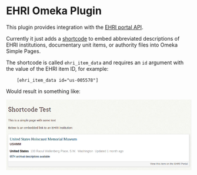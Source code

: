 EHRI Omeka Plugin
=================

This plugin provides integration with the [EHRI portal API](https://portal.ehri-project.eu/api).

Currently it just adds a [shortcode](https://omeka.org/codex/Shortcodes) to embed abbreviated descriptions
of EHRI institutions, documentary unit items, or authority files into Omeka Simple Pages.

The shortcode is called `ehri_item_data` and requires an `id` argument with the value of the EHRI item ID, for
example:

```
    [ehri_item_data id="us-005578"]
```

Would result in something like:

![Short code example](ehri_item_data_example.png)
